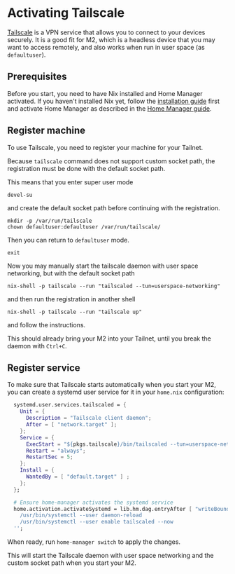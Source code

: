 # Activating Tailscale

[Tailscale](https://tailscale.com/) is a VPN service that allows you to connect to your devices securely. It is a good fit for M2, which is a headless device that you may want to access remotely, and also works when run in user space (as `defaultuser`).


## Prerequisites

Before you start, you need to have Nix installed and Home Manager activated. If you haven't installed Nix yet, follow the [installation guide](install.md) first and activate Home Manager as described in the [Home Manager guide](home-manager.md).


## Register machine

To use Tailscale, you need to register your machine for your Tailnet.

Because `tailscale` command does not support custom socket path, the registration must be done with the default socket path.

This means that you enter super user mode

```console
devel-su
```

and create the default socket path before continuing with the registration.

```console
mkdir -p /var/run/tailscale
chown defaultuser:defaultuser /var/run/tailscale/
```

Then you can return to `defaultuser` mode.

```console
exit
```

Now you may manually start the tailscale daemon with user space networking, but with the default socket path

```console
nix-shell -p tailscale --run "tailscaled --tun=userspace-networking"
```

and then run the registration in another shell

```console
nix-shell -p tailscale --run "tailscale up"
```

and follow the instructions.

This should already bring your M2 into your Tailnet, until you break the daemon with `Ctrl+C`.


## Register service

To make sure that Tailscale starts automatically when you start your M2, you can create a systemd user service for it in your `home.nix` configuration:

```nix
  systemd.user.services.tailscaled = {
    Unit = {
      Description = "Tailscale client daemon";
      After = [ "network.target" ];
    };
    Service = {
      ExecStart = "${pkgs.tailscale}/bin/tailscaled --tun=userspace-networking --socket ${config.home.homeDirectory}/.local/share/tailscale/tailscaled.sock";
      Restart = "always";
      RestartSec = 5;
    };
    Install = {
      WantedBy = [ "default.target" ] ;
    };
  };

  # Ensure home-manager activates the systemd service
  home.activation.activateSystemd = lib.hm.dag.entryAfter [ "writeBoundary" ] ''
    /usr/bin/systemctl --user daemon-reload
    /usr/bin/systemctl --user enable tailscaled --now
  '';
```

When ready, run `home-manager switch` to apply the changes.

This will start the Tailscale daemon with user space networking and the custom socket path when you start your M2.
